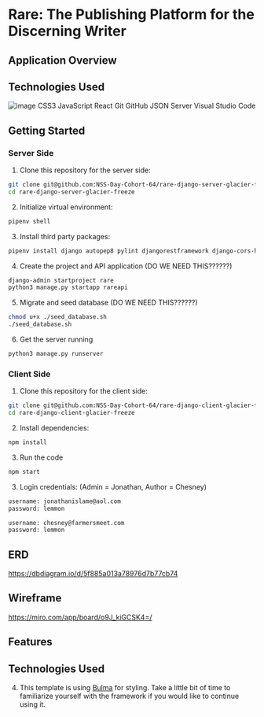 # Rare: The Publishing Platform for the Discerning Writer


## Application Overview


## Technologies Used
![image](https://github.com/NSS-Day-Cohort-64/rare-django-client-glacier-freeze/assets/124391732/a0d6b7c0-34de-46c8-8038-f68e4e150682)
 CSS3 JavaScript React Git GitHub JSON Server Visual Studio Code
## Getting Started

### Server Side
1. Clone this repository for the server side:
```sh
git clone git@github.com:NSS-Day-Cohort-64/rare-django-server-glacier-freeze-1.git
cd rare-django-server-glacier-freeze
```
2. Initialize virtual environment:
```sh
pipenv shell
```
3. Install third party packages:
```sh
pipenv install django autopep8 pylint djangorestframework django-cors-headers pylint-django
```
4. Create the project and API application (DO WE NEED THIS??????)
```sh
django-admin startproject rare
python3 manage.py startapp rareapi
```

5. Migrate and seed database (DO WE NEED THIS??????)
```sh
chmod u+x ./seed_database.sh
./seed_database.sh
```
6. Get the server running
```sh
python3 manage.py runserver
```


### Client Side
1. Clone this repository for the client side:
```sh
git clone git@github.com:NSS-Day-Cohort-64/rare-django-client-glacier-freeze.git
cd rare-django-client-glacier-freeze
```
2. Install dependencies: 
```sh
npm install
```
3. Run the code 
```sh
npm start
```
3. Login credentials: (Admin = Jonathan, Author = Chesney)
```txt
username: jonathanislame@aol.com
password: lemmon
```
```txt
username: chesney@farmersmeet.com
password: lemmon
```

## ERD

https://dbdiagram.io/d/5f885a013a78976d7b77cb74

## Wireframe

https://miro.com/app/board/o9J_kiGCSK4=/


## Features



## Technologies Used

4. This template is using [Bulma](https://bulma.io/documentation) for styling. Take a little bit of time to familiarize yourself with the framework if you would like to continue using it.
